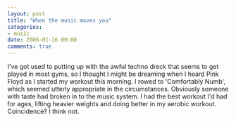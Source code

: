```yaml
---
layout: post
title: "When the music moves you"
categories:
- music
date: 2006-01-16 00:00
comments: true
---
```


<p>I've got used to putting up with the awful techno dreck that seems to get played in most gyms, so I thought I might be dreaming when I heard Pink Floyd as I started my workout this morning. I rowed to 'Comfortably Numb', which seemed utterly appropriate in the circumstances. Obviously someone with taste had broken in to the music system. I had the best workout I'd had for ages, lifting heavier weights and doing better in my aerobic workout. Coincidence? I think not.</p>



